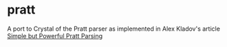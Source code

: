 # pratt

A port to Crystal of the Pratt parser as implemented in Alex Kladov's article [Simple but Powerful Pratt Parsing](https://matklad.github.io/2020/04/13/simple-but-powerful-pratt-parsing.html)
